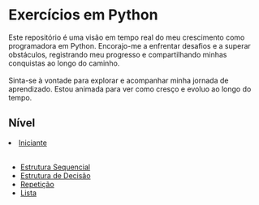 <h1>Exercícios em Python</h1>

<div text-align: text-align: justify;" >
  <p>
    Este repositório é uma visão em tempo real do meu crescimento como programadora em Python. Encorajo-me a enfrentar desafios e a superar obstáculos, registrando meu progresso e compartilhando minhas conquistas ao longo do caminho.<br>
    <br>Sinta-se à vontade para explorar e acompanhar minha jornada de aprendizado. Estou animada para ver como cresço e evoluo ao longo do tempo.
  </p>
</div>
<h2>Nível</h2>

<li><a href="https://github.com/IsadoraFigueiredo/Python/tree/master/Iniciante">Iniciante</a></li>
 <br>
 <ul>
      <li><a href="https://github.com/IsadoraFigueiredo/Python/tree/master/Iniciante/Estrutura%20Sequencial">Estrutura Sequencial</li></a>
      <li><a href="https://github.com/IsadoraFigueiredo/Python/tree/master/Iniciante/Estrutura%20de%20Decisão">Estrutura de Decisão</li></a>
      <li><a href ="https://github.com/IsadoraFigueiredo/Python/tree/master/Iniciante/Repetição">Repetição</li></a>
      <li><a href= "https://github.com/IsadoraFigueiredo/Python/tree/master/Iniciante/Lista">Lista</li></a>  
   </ul>
